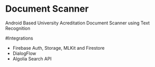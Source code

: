 # Document Scanner
Android Based University Acreditation Document Scanner using Text Recognition

#Integrations
- Firebase Auth, Storage, MLKit and Firestore
- DialogFlow
- Algolia Search API
